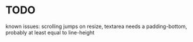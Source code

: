 # TODO

known issues: scrolling jumps on resize, textarea needs a padding-bottom, probably at least equal to line-height